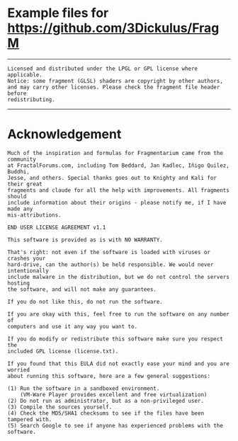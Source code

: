 # Example files for https://github.com/3Dickulus/FragM

----------------------

    Licensed and distributed under the LPGL or GPL license where applicable.
    Notice: some fragment (GLSL) shaders are copyright by other authors,
    and may carry other licenses. Please check the fragment file header before
    redistributing.
----------------------

# Acknowledgement


    Much of the inspiration and formulas for Fragmentarium came from the community
    at FractalForums.com, including Tom Beddard, Jan Kadlec, Iñigo Quilez, Buddhi,
    Jesse, and others. Special thanks goes out to Knighty and Kali for their great
    fragments and claude for all the help with improvements. All fragments should
    include information about their origins - please notify me, if I have made any
    mis-attributions.
    
    END USER LICENSE AGREEMENT v1.1
    
    This software is provided as is with NO WARRANTY.
    
    That's right: not even if the software is loaded with viruses or crashes your
    hard-drive, can the author(s) be held responsible. We would never intentionally
    include malware in the distribution, but we do not control the servers hosting
    the software, and will not make any guarantees.
    
    If you do not like this, do not run the software.
    
    If you are okay with this, feel free to run the software on any number of
    computers and use it any way you want to.
    
    If you do modify or redistribute this software make sure you respect the
    included GPL license (license.txt).
    
    If you found that this EULA did not exactly ease your mind and you are worried
    about running this software, here are a few general suggestions:
    
    (1) Run the software in a sandboxed environment.
        (VM-Ware Player provides excellent and free virtualization)
    (2) Do not run as administrator, but as a non-privileged user.
    (3) Compile the sources yourself.
    (4) Check the MD5/SHA1 checksums to see if the files have been tampered with.
    (5) Search Google to see if anyone has experienced problems with the software.
    
    
